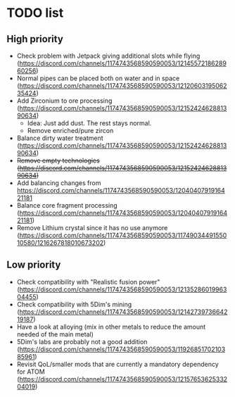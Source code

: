 # TODO list
## High priority
- Check problem with Jetpack giving additional slots while flying (https://discord.com/channels/1174743568590590053/1214557218628960256)
- Normal pipes can be placed both on water and in space (https://discord.com/channels/1174743568590590053/1212060319506235424)
- Add Zirconium to ore processing (https://discord.com/channels/1174743568590590053/1215242462881390634)
  - Idea: Just add dust. The rest stays normal.
  - Remove enriched/pure zircon
- Balance dirty water treatment (https://discord.com/channels/1174743568590590053/1215242462881390634)
- ~~Remove empty technologies (https://discord.com/channels/1174743568590590053/1215242462881390634)~~
- Add balancing changes from https://discord.com/channels/1174743568590590053/1204040791916421181
- Balance core fragment processing (https://discord.com/channels/1174743568590590053/1204040791916421181)
- Remove Lithium crystal since it has no use anymore (https://discord.com/channels/1174743568590590053/1174903449155010580/1216267818010673202)

## Low priority
- Check compatibility with "Realistic fusion power" (https://discord.com/channels/1174743568590590053/1213528601996304455)
- Check compatibility with 5Dim's mining (https://discord.com/channels/1174743568590590053/1214273973664219187)
- Have a look at alloying (mix in other metals to reduce the amount needed of the main metal)
- 5Dim's labs are probably not a good addition (https://discord.com/channels/1174743568590590053/1192685170210385961)
- Revisit QoL/smaller mods that are currently a mandatory dependency for ATOM (https://discord.com/channels/1174743568590590053/1215765362533204019)
